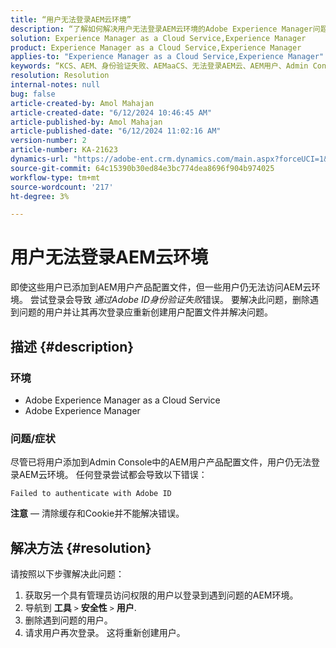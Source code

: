 ```yaml
---
title: “用户无法登录AEM云环境”
description: “了解如何解决用户无法登录AEM云环境的Adobe Experience Manager问题。”
solution: Experience Manager as a Cloud Service,Experience Manager
product: Experience Manager as a Cloud Service,Experience Manager
applies-to: "Experience Manager as a Cloud Service,Experience Manager"
keywords: “KCS、AEM、身份验证失败、AEMaaCS、无法登录AEM云、AEM用户、Admin Console”
resolution: Resolution
internal-notes: null
bug: false
article-created-by: Amol Mahajan
article-created-date: "6/12/2024 10:46:45 AM"
article-published-by: Amol Mahajan
article-published-date: "6/12/2024 11:02:16 AM"
version-number: 2
article-number: KA-21623
dynamics-url: "https://adobe-ent.crm.dynamics.com/main.aspx?forceUCI=1&pagetype=entityrecord&etn=knowledgearticle&id=8a1b140d-a928-ef11-840a-000d3a5a67ba"
source-git-commit: 64c15390b30ed84e3bc774dea8696f904b974025
workflow-type: tm+mt
source-wordcount: '217'
ht-degree: 3%

---
```


# 用户无法登录AEM云环境


即使这些用户已添加到AEM用户产品配置文件，但一些用户仍无法访问AEM云环境。 尝试登录会导致 *通过Adobe ID身份验证失败*&#x200B;错误。 要解决此问题，删除遇到问题的用户并让其再次登录应重新创建用户配置文件并解决问题。

## 描述 {#description}


### <b>环境</b>

- Adobe Experience Manager as a Cloud Service
- Adobe Experience Manager




### <b>问题/症状</b>

尽管已将用户添加到Admin Console中的AEM用户产品配置文件，用户仍无法登录AEM云环境。 任何登录尝试都会导致以下错误：


```
Failed to authenticate with Adobe ID
```


<b>注意</b>  — 清除缓存和Cookie并不能解决错误。


## 解决方法 {#resolution}


请按照以下步骤解决此问题：

1. 获取另一个具有管理员访问权限的用户以登录到遇到问题的AEM环境。
2. 导航到 <b>工具</b> `>`  <b>安全性</b> `>`  <b>用户</b>.
3. 删除遇到问题的用户。
4. 请求用户再次登录。 这将重新创建用户。

